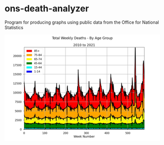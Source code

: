 # ons-death-analyzer
Program for producing graphs using public data from the Office for National Statistics

![Sample1](https://github.com/NascentSolutions/ons-death-analyzer/blob/main/Sample%201.jpeg)
